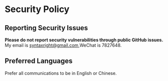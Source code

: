 # Security Policy

## Reporting Security Issues

**Please do not report security vulnerabilities through public GitHub issues.**
My email is <syntaxright@gmail.com>,WeChat is 7827648.

## Preferred Languages

Prefer all communications to be in English or Chinese.
